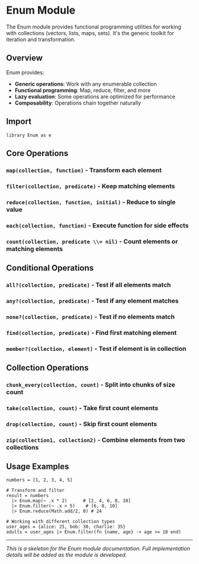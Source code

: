 # Enum Module

The Enum module provides functional programming utilities for working with collections (vectors, lists, maps, sets). It's the generic toolkit for iteration and transformation.

## Overview

Enum provides:
- **Generic operations**: Work with any enumerable collection
- **Functional programming**: Map, reduce, filter, and more
- **Lazy evaluation**: Some operations are optimized for performance
- **Composability**: Operations chain together naturally

## Import

```rata
library Enum as e
```

## Core Operations

### `map(collection, function)` - Transform each element
### `filter(collection, predicate)` - Keep matching elements
### `reduce(collection, function, initial)` - Reduce to single value
### `each(collection, function)` - Execute function for side effects
### `count(collection, predicate \\= nil)` - Count elements or matching elements

## Conditional Operations

### `all?(collection, predicate)` - Test if all elements match
### `any?(collection, predicate)` - Test if any element matches
### `none?(collection, predicate)` - Test if no elements match
### `find(collection, predicate)` - Find first matching element
### `member?(collection, element)` - Test if element is in collection

## Collection Operations

### `chunk_every(collection, count)` - Split into chunks of size count
### `take(collection, count)` - Take first count elements
### `drop(collection, count)` - Skip first count elements
### `zip(collection1, collection2)` - Combine elements from two collections

## Usage Examples

```rata
numbers = [1, 2, 3, 4, 5]

# Transform and filter
result = numbers
  |> Enum.map(~ .x * 2)      # [2, 4, 6, 8, 10]
  |> Enum.filter(~ .x > 5)    # [6, 8, 10]
  |> Enum.reduce(Math.add/2, 0) # 24

# Working with different collection types
user_ages = {alice: 25, bob: 30, charlie: 35}
adults = user_ages |> Enum.filter(fn {name, age} -> age >= 18 end)
```

---

*This is a skeleton for the Enum module documentation. Full implementation details will be added as the module is developed.*